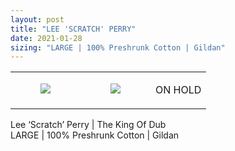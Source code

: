 ```yaml
---
layout: post
title: "LEE 'SCRATCH' PERRY"
date: 2021-01-28
sizing: "LARGE | 100% Preshrunk Cotton | Gildan"
---
```




<table style="width:100%;"><tr><td style="vertical-align:top;">
      <figure class="tmblr-full" data-orig-height="2048" data-orig-width="1365" data-orig-src="https://concertshirts.netlify.app/shirts/0285/0285-01.jpg"><img src="https://64.media.tumblr.com/6f191b08457f27e74d93329f5b12e2c1/c13813cadd2b2494-e9/s540x810/2af42ff39ab3cfd11111e8ff1cc9c7128c2283b8.jpg" data-orig-height="2048" data-orig-width="1365" data-orig-src="https://concertshirts.netlify.app/shirts/0285/0285-01.jpg"/></figure></td>
    <td style="vertical-align:top;">
      <figure class="tmblr-full" data-orig-height="2048" data-orig-width="1365" data-orig-src="https://concertshirts.netlify.app/shirts/0285/0285-02.jpg"><img src="https://64.media.tumblr.com/1fc0e545ff0030cdddd6296768ac39dd/c13813cadd2b2494-77/s540x810/442ed077225bb32f6569a19630597738b1e45646.jpg" data-orig-height="2048" data-orig-width="1365" data-orig-src="https://concertshirts.netlify.app/shirts/0285/0285-02.jpg"/></figure></td><td class="sold-overlay"><p class="sold-text">ON HOLD</p></td>
  </tr></table><p>
  Lee &lsquo;Scratch&rsquo; Perry | The King Of Dub<br/>LARGE | 100% Preshrunk Cotton | Gildan
</p>
